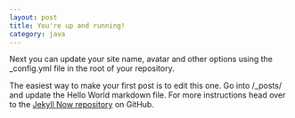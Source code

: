 ```yaml
---
layout: post
title: You're up and running!
category: java
---
```


Next you can update your site name, avatar and other options using the _config.yml file in the root of your repository.

The easiest way to make your first post is to edit this one. Go into /_posts/ and update the Hello World markdown file. For more instructions head over to the [Jekyll Now repository](https://github.com/barryclark/jekyll-now) on GitHub.
